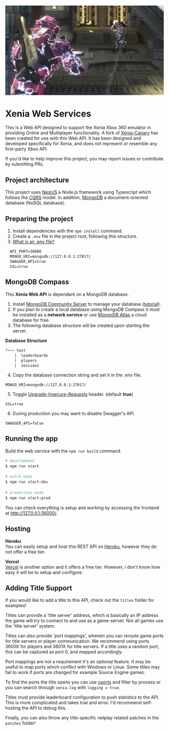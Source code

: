 ![hero](hero.jpg)

# Xenia Web Services

This is a Web API designed to support the Xenia Xbox 360 emulator in providing Online and Multiplayer functionality. A fork of [Xenia-Canary](https://github.com/AdrianCassar/xenia-canary/tree/netplay_canary_experimental#netplay-fork) has been created for use with this Web API.
It has been designed and developed specifically for Xenia, and does not represent or resemble any first-party Xbox API.

If you'd like to help improve this project, you may report issues or contribute by submitting PRs.

## Project architecture

This project uses [NestJS](https://nestjs.com/) a Node.js framework using Typescript which follows the [CQRS](https://docs.nestjs.com/recipes/cqrs) model. In addition, [MongoDB](https://www.mongodb.com/) a document-oriented database (NoSQL database).

## Preparing the project

1. Install dependencies with the `npm install` command.
2. Create a `.env` file in the project root, following this structure.
3. [What is an .env file?](https://devcenter.heroku.com/articles/heroku-local#set-up-your-local-environment-variables)

```env
  API_PORT=36000
  MONGO_URI=mongodb://127.0.0.1:27017/
  SWAGGER_API=true
  SSL=true
```

## MongoDB Compass
This **Xenia Web API** is dependant on a MongoDB database.

1. Install [MongoDB Community Server](https://www.mongodb.com/try/download/community) to manage your database ([tutorial](https://www.youtube.com/watch?v=gDOKSgqM-bQ)).
2. If you plan to create a local database using MongoDB Compass it must be installed as a **network service** or use [MongoDB Atlas](https://www.mongodb.com/atlas/database) a cloud database for free.
3. The following database structure will be created upon starting the server.

**Database Structure**
```
└─── test
    │  leaderboards
    |  players
    |  sessions
```

4. Copy the database connection string and set it in the .env file.

```
MONGO_URI=mongodb://127.0.0.1:27017/
```

5. Toggle [Upgrade-Insecure-Requests](https://developer.mozilla.org/en-US/docs/Web/HTTP/Headers/Upgrade-Insecure-Requests) header. (default **true**)

```
SSL=true
```

6. During production you may want to disable Swagger's API.

```
SWAGGER_API=false
```

## Running the app

Build the web service with the `npm run build` command.

```bash
# development
$ npm run start

# watch mode
$ npm run start:dev

# production mode
$ npm run start:prod
```

You can check everything is setup and working by accessing the frontend at http://127.0.0.1:36000/.

## Hosting

**Heroku**\
You can easily setup and host this REST API on [Heroku](https://www.heroku.com/), however they do not offer a free tier.

**Vercel**\
[Vercel](https://vercel.com/) is another option and it offers a free tier. However, i don't know how easy it will be to setup and configure.

## Adding Title Support

If you would like to add a title to this API, check out the `titles` folder for examples!

Titles can provide a 'title server' address, which is basically an IP address the game will try to connect to and use as a game-server. Not all games use the 'title server' system.

Titles can also provide 'port mappings', wherein you can reroute game ports for title servers or player communication. We recommend using ports 3600X for players and 3601X for title servers. If a title uses a random port, this can be captured as port 0, and mapped accordingly.

Port mappings are not a requirement it's an optional feature. It may be useful to map ports which conflict with Windows or Linux. Some titles may fail to work if ports are changed for example Source Engine games.

To find the ports the title opens you can use [cports](https://www.nirsoft.net/utils/cports.html) and filter by process or you can search through ```xenia.log``` with ```logging = true```.

Titles must provide leaderboard configuration to push statistics to the API. This is more complicated and takes trial and error. I'd recommend self-hosting the API to debug this.

Finally, you can also throw any title-specific netplay related patches in the `patches` folder!
